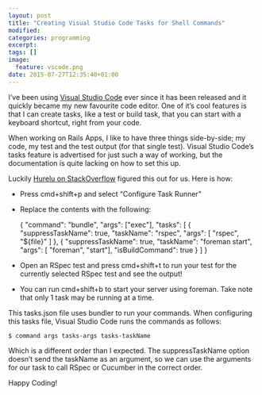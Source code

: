 ```yaml
---
layout: post
title: "Creating Visual Studio Code Tasks for Shell Commands"
modified:
categories: programming
excerpt:
tags: []
image:
  feature: vscode.png
date: 2015-07-27T12:35:40+01:00
---
```


I’ve been using [Visual Studio Code](https://code.visualstudio.com) ever since it has been released and it quickly became my new favourite code editor. One of it’s cool features is that I can create tasks, like a test or build task, that you can start with a keyboard shortcut, right from your code.

When working on Rails Apps, I like to have three things side-by-side; my code, my test and the test output (for that single test).
Visual Studio Code’s tasks feature is advertised for just such a way of working, but the documentation is quite lacking on how to set this up.

Luckily [Hurelu on StackOverflow](http://stackoverflow.com/a/30419250/2814830) figured this out for us. Here is how:

 * Press cmd+shift+p and select “Configure Task Runner"
 * Replace the contents with the following:

    {
      "command": "bundle",
      "args": ["exec"],
      "tasks": [
        {
          "suppressTaskName": true,
          "taskName": "rspec",
          "args": [ "rspec", "${file}" ]
        },
        {
          "suppressTaskName": true,
          "taskName": "foreman start",
          "args": [ "foreman", "start"],
          "isBuildCommand": true
        }
      ]
    }

 * Open an RSpec test and press cmd+shift+t to run your test for the currently selected RSpec test and see the output!
 * You can run cmd+shift+b to start your server using foreman. Take note that only 1 task may be running at a time.

This tasks.json file uses bundler to run your commands. When configuring this tasks file, Visual Studio Code runs the commands as follows:

    $ command args tasks-args tasks-taskName

Which is a different order than I expected. The suppressTaskName option doesn’t send the taskName as an argument, so we can use the arguments for our task to call RSpec or Cucumber in the correct order.

Happy Coding!